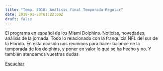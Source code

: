 ```yaml
---
title: "Temp. 2018. Análisis final Temporada Regular"
date: 2019-01-23T01:22:00Z
draft: false
---
```


El programa en español de los Miami Dolphins. Noticias, novedades, análisis de la jornada.
Todo lo relacionado con la franquicia NFL del sur de la Florida.
En esta ocasión nos reunimos para hacer balance de la temporada de los dolphins, y poner en valor lo que se ha hecho y no. Y también atendemos vuestras dudas

[Escuchar](https://www.ivoox.com/temp-2018-analisis-final-temporada-regular-audios-mp3_rf_31698445_1.html)

